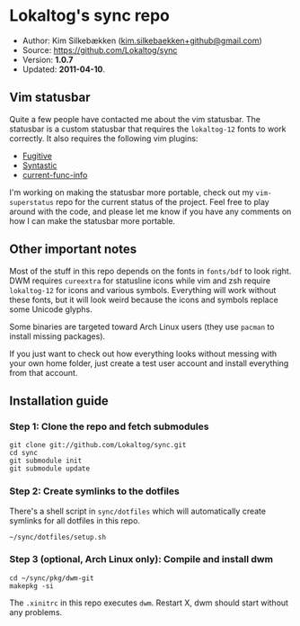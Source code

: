 # Lokaltog's sync repo

- Author: Kim Silkebækken (kim.silkebaekken+github@gmail.com)
- Source: <https://github.com/Lokaltog/sync>
- Version: **1.0.7**
- Updated: **2011-04-10**.

## Vim statusbar

Quite a few people have contacted me about the vim statusbar. The
statusbar is a custom statusbar that requires the `lokaltog-12` fonts to
work correctly. It also requires the following vim plugins:

- [Fugitive](https://github.com/tpope/vim-fugitive)
- [Syntastic](https://github.com/scrooloose/syntastic)
- [current-func-info](http://www.vim.org/scripts/script.php?script_id=3197)

I'm working on making the statusbar more portable, check out my 
`vim-superstatus` repo for the current status of the project. Feel free to 
play around with the code, and please let me know if you have any comments 
on how I can make the statusbar more portable.

## Other important notes

Most of the stuff in this repo depends on the fonts in `fonts/bdf` to
look right. DWM requires `cureextra` for statusline icons while vim and
zsh require `lokaltog-12` for icons and various symbols. Everything will
work without these fonts, but it will look weird because the icons and
symbols replace some Unicode glyphs.

Some binaries are targeted toward Arch Linux users (they use `pacman` to
install missing packages).

If you just want to check out how everything looks without messing with
your own home folder, just create a test user account and install
everything from that account.

## Installation guide

### Step 1: Clone the repo and fetch submodules

	git clone git://github.com/Lokaltog/sync.git
	cd sync
	git submodule init
	git submodule update

### Step 2: Create symlinks to the dotfiles

There's a shell script in `sync/dotfiles` which will automatically
create symlinks for all dotfiles in this repo.

	~/sync/dotfiles/setup.sh

### Step 3 (optional, Arch Linux only): Compile and install dwm

	cd ~/sync/pkg/dwm-git
	makepkg -si

The `.xinitrc` in this repo executes `dwm`. Restart X, dwm should start
without any problems.
